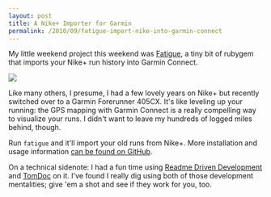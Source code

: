 ```yaml
---
layout: post
title: A Nike+ Importer for Garmin
permalink: /2010/09/fatigue-import-nike-into-garmin-connect
---
```


My little weekend project this weekend was
[Fatigue](http://github.com/holman/fatigue), a tiny bit of rubygem that imports
your Nike+ run history into Garmin Connect.

<img src="http://cl.ly/2Ma2/Nike_Garmin.png" />

Like many others, I presume, I had a few lovely years on Nike+ but recently
switched over to a Garmin Forerunner 405CX. It's like leveling up your running:
the GPS mapping with Garmin Connect is a really compelling way to visualize
your runs. I didn't want to leave my hundreds of logged miles behind, though.

Run `fatigue` and it'll import your old runs from Nike+. More installation and
usage information [can be found on GitHub](http://github.com/holman/fatigue).

On a technical sidenote: I had a fun time using [Readme Driven
Development](http://tom.preston-werner.com/2010/08/23/readme-driven-development.html)
and [TomDoc](http://tomdoc.org) on it. I've found I really dig using both of
those development mentalities; give 'em a shot and see if they work for you,
too.
